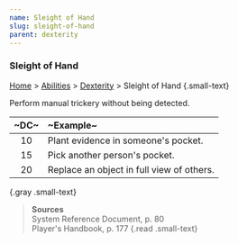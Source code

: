 ```yaml
---
name: Sleight of Hand
slug: sleight-of-hand
parent: dexterity
---
```

### Sleight of Hand
[Home](dm-operations-center) > [Abilities](abilities) > [Dexterity](dexterity) > Sleight of Hand {.small-text}

Perform manual trickery without being detected.

| ~DC~ | ~Example~ |
|:----:|:----------|
|  10  | Plant evidence in someone's pocket.  |
|  15  | Pick another person's pocket. |
|  20  | Replace an object in full view of others. |
{.gray .small-text}

> **Sources** <br/>
> System Reference Document, p. 80<br/>
> Player's Handbook, p. 177
{.read .small-text}

